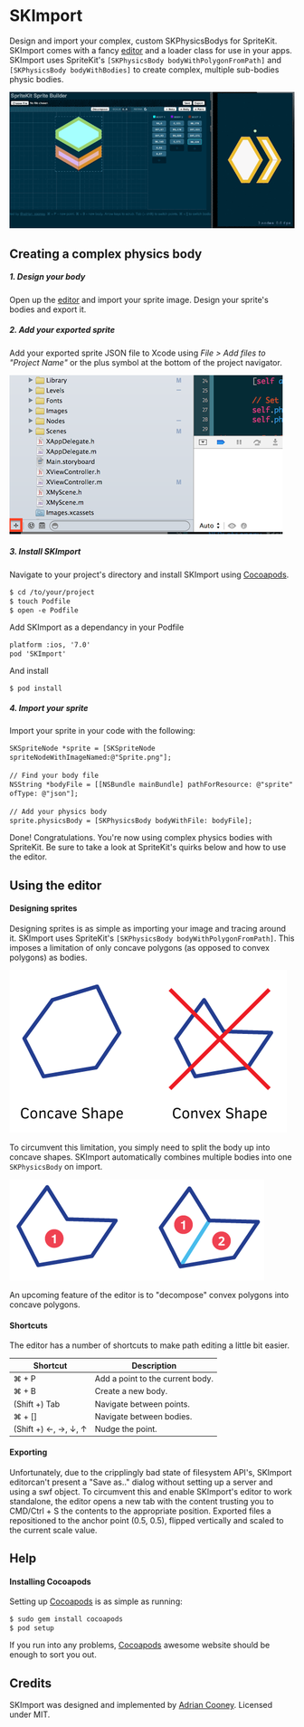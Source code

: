 # SKImport
Design and import your complex, custom SKPhysicsBodys for SpriteKit. SKImport comes with a fancy [editor][] and a loader class for use in your apps. SKImport uses SpriteKit's `[SKPhysicsBody bodyWithPolygonFromPath]` and `[SKPhysicsBody bodyWithBodies]` to create complex, multiple sub-bodies physic bodies.

![Example](Editor/image/screencast.gif)

## Creating a complex physics body
##### 1. Design your body
Open up the [editor][] and import your sprite image. Design your sprite's bodies and export it.

##### 2. Add your exported sprite
Add your exported sprite JSON file to Xcode using _File > Add files to "Project Name"_ or the plus symbol at the bottom of the project navigator.

![Xcode add](Editor/image/xcode-add.png)

##### 3. Install SKImport
Navigate to your project's directory and install SKImport using [Cocoapods][].

	$ cd /to/your/project
	$ touch Podfile
	$ open -e Podfile

Add SKImport as a dependancy in your Podfile

	platform :ios, '7.0'
	pod 'SKImport'

And install
	
	$ pod install

##### 4. Import your sprite
Import your sprite in your code with the following:

    SKSpriteNode *sprite = [SKSpriteNode spriteNodeWithImageNamed:@"Sprite.png"];

    // Find your body file
    NSString *bodyFile = [[NSBundle mainBundle] pathForResource: @"sprite" ofType: @"json"];

    // Add your physics body
    sprite.physicsBody = [SKPhysicsBody bodyWithFile: bodyFile];

 Done! Congratulations. You're now using complex physics bodies with SpriteKit. Be sure to take a look at SpriteKit's quirks below and how to use the editor.

## Using the editor
#### Designing sprites
Designing sprites is as simple as importing your image and tracing around it. SKImport uses SpriteKit's `[SKPhysicsBody bodyWithPolygonFromPath]`. This imposes a limitation of only concave polygons (as opposed to convex polygons) as bodies. 

![Concave vs Convex](Editor/image/concave-vs-convex.png)

To circumvent this limitation, you simply need to split the body up into concave shapes. SKImport automatically combines multiple bodies into one `SKPhysicsBody` on import.

![Convex fix](Editor/image/convex-fix.png)

An upcoming feature of the editor is to "decompose" convex polygons into concave polygons. 

#### Shortcuts
The editor has a number of shortcuts to make path editing a little bit easier.

| Shortcut | Description          |
| ------------- | ----------- |
| &#8984; + P | Add a point to the current body. |
| &#8984; + B | Create a new body. |
| (Shift +) Tab | Navigate between points. |
| &#8984; + [] | Navigate between bodies. |
| (Shift +) &larr;, &rarr;, &darr;, &uarr; | Nudge the point. |

#### Exporting
Unfortunately, due to the cripplingly bad state of filesystem API's, SKImport editorcan't present a "Save as.." dialog without setting up a server and using a swf object. To circumvent this and enable SKImport's editor to work standalone, the editor opens a new tab with the content trusting you to CMD/Ctrl + S the contents to the appropriate position. Exported files a repositioned to the anchor point (0.5, 0.5), flipped vertically and scaled to the current scale value.

## Help
#### Installing Cocoapods
Setting up [Cocoapods][] is as simple as running:

	$ sudo gem install cocoapods
	$ pod setup

If you run into any problems, [Cocoapods][] awesome website should be enough to sort you out.

## Credits
SKImport was designed and implemented by [Adrian Cooney](http://twitter.com/adrian_cooney). Licensed under MIT.

[Cocoapods]: http://cocoapods.org
[editor]: http://adriancooney.github.io/SKImport/Editor
